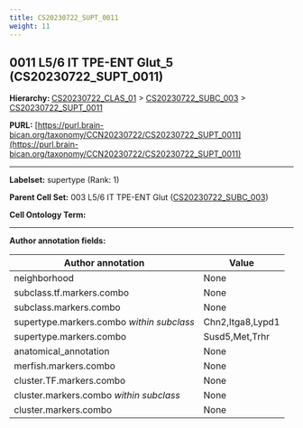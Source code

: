 ```yaml
---
title: CS20230722_SUPT_0011
weight: 11
---
```

## 0011 L5/6 IT TPE-ENT Glut_5 (CS20230722_SUPT_0011)
<b>Hierarchy: </b>
[CS20230722_CLAS_01](../CS20230722_CLAS_01) >
[CS20230722_SUBC_003](../CS20230722_SUBC_003) >
[CS20230722_SUPT_0011](../CS20230722_SUPT_0011)

**PURL:** [https://purl.brain-bican.org/taxonomy/CCN20230722/CS20230722_SUPT_0011](https://purl.brain-bican.org/taxonomy/CCN20230722/CS20230722_SUPT_0011)

---


**Labelset:** supertype (Rank: 1)

**Parent Cell Set:** 003 L5/6 IT TPE-ENT Glut ([CS20230722_SUBC_003](../CS20230722_SUBC_003))



**Cell Ontology Term:** 

[MARKER GENES.]: #


---

[TRANSFERRED ANNOTATIONS.]: #


[AUTHOR ANNOTATION FIELDS.]: #


**Author annotation fields:**

| Author annotation | Value |
|-------------------|-------|
|neighborhood|None|
|subclass.tf.markers.combo|None|
|subclass.markers.combo|None|
|supertype.markers.combo _within subclass_|Chn2,Itga8,Lypd1|
|supertype.markers.combo|Susd5,Met,Trhr|
|anatomical_annotation|None|
|merfish.markers.combo|None|
|cluster.TF.markers.combo|None|
|cluster.markers.combo _within subclass_|None|
|cluster.markers.combo|None|
